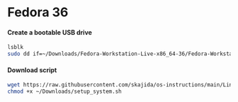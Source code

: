 # Fedora 36

#### Create a bootable USB drive
```bash
lsblk
sudo dd if=~/Downloads/Fedora-Workstation-Live-x86_64-36/Fedora-Workstation-Live-x86_64-36-1.5.iso of=/dev/sd? status=progress oflag=sync bs=16M
```

#### Download script
```bash
wget https://raw.githubusercontent.com/skajida/os-instructions/main/Linux/fedora36/setup_system.sh -P ~/Downloads
chmod +x ~/Downloads/setup_system.sh
```
